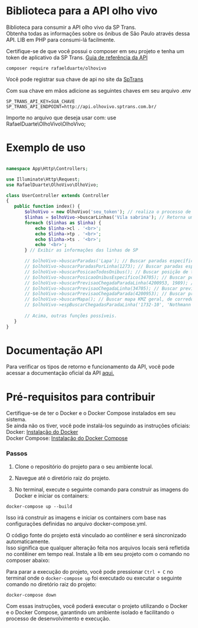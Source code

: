 # Biblioteca para a API olho vivo
Biblioteca para consumir a API olho vivo da SP Trans. <br>
Obtenha todas as informações sobre os ônibus de São Paulo através dessa API. LIB em PHP para consumi-lá facilmente. 

Certifique-se de que você possui o composer em seu projeto e tenha um token de aplicativo da SP Trans. <a href="https://www.sptrans.com.br/desenvolvedores/api-do-olho-vivo-guia-de-referencia/">Guia de referência da API</a>

 ```shell
 composer require rafaelduarte/olhovivo 
 ```
Você pode registrar sua chave de api no site da [SpTrans](https://www.sptrans.com.br/desenvolvedores/)

Com sua chave em mãos adicione as seguintes chaves em seu arquivo .env
```dotenv
SP_TRANS_API_KEY=SUA_CHAVE
SP_TRANS_API_ENDPOINT=http://api.olhovivo.sptrans.com.br/
```

Importe no arquivo que deseja usar com: use RafaelDuarte\OlhoVivo\OlhoVivo;

# Exemplo de uso

 ```php
 
namespace App\Http\Controllers;

use Illuminate\Http\Request;
use RafaelDuarte\OlhoVivo\OlhoVivo;

class UserController extends Controller
{
    public function index() {
        $olhoVivo = new OlhoVivo('seu_token'); // realiza o processo de autenticação com o token passado já na instância
        $linhas = $olhoVivo->buscarLinhas('Vila sabrina'); // Retorna um objeto com as linhas resultantes de sua busca
        foreach ($linhas as $linha) {
            echo $linha->cl . '<br>';
            echo $linha->tp . '<br>';
            echo $linha->ts . '<br>';
            echo '<br>';
        } // Exibir as informações das linhas de SP

        // $olhoVivo->buscarParadas('Lapa'); // Buscar paradas específicas
        // $olhoVivo->buscarParadasPorLinha(1273); // Buscar paradas específicas por linhas específicas
        // $olhoVivo->buscarPosicaoTodosOnibus(); // Buscar posição de todos os ônibus em circulação
        // $olhoVivo->buscarPosicaoOnibusEspecifico(34705); // Buscar posicão de ônibus específico
        // $olhoVivo->buscarPrevisaoChegadaParadaLinha(4200953, 1989); // Buscar previsão chegada de uma parada específica e linha específica
        // $olhoVivo->buscarPrevisaoChegadaLinha(34705); // Buscar previsão chegada em todas as paradas uma a linha específica
        // $olhoVivo->buscarPrevisaoChegadaParada(4200953); // Buscar previsão de chegada de todas as linhas em uma parada específica
        // $olhoVivo->buscarMapa(); // Buscar mapa KMZ geral, de corredores e de outras vias de São Paulo com os parâmetros = ('/Corredor', '/OutrasVias')
        // $olhoVivo->espBuscarChegadasParadaLinha('1732-10', 'Nothmann'); // Busca especializada das chegadas previstas na Nothmann da linha 1732-10
        
        // Acima, outras funções possíveis.
    }
}
 
 ```

# Documentação API

Para verificar os tipos de retorno e funcionamento da API, você pode acessar a documentação oficial da API <a href="https://www.sptrans.com.br/desenvolvedores/api-do-olho-vivo-guia-de-referencia/documentacao-api/">aqui.</a>

# Pré-requisitos para contribuir
Certifique-se de ter o Docker e o Docker Compose instalados em seu sistema. <br>
Se ainda não os tiver, você pode instalá-los seguindo as instruções oficiais:
Docker: [Instalação do Docker](https://docs.docker.com/get-docker/) <br>
Docker Compose: [Instalação do Docker Compose](https://docs.docker.com/compose/install/)

### Passos
1. Clone o repositório do projeto para o seu ambiente local.
2. Navegue até o diretório raiz do projeto.

3. No terminal, execute o seguinte comando para construir as imagens do Docker e iniciar os containers:
```shell
docker-compose up --build 
```
Isso irá construir as imagens e iniciar os containers com base nas configurações definidas no arquivo docker-compose.yml.

O código fonte do projeto está vinculado ao contêiner e será sincronizado automaticamente. <br>
Isso significa que qualquer alteração feita nos arquivos locais será refletida no contêiner em tempo real.
Instale a lib em seu projeto com o comando no composer abaixo: <br>

Para parar a execução do projeto, você pode pressionar `Ctrl + C` no terminal onde o `docker-compose up` foi executado ou executar o seguinte comando no diretório raiz do projeto:
```shell
docker-compose down
```
Com essas instruções, você poderá executar o projeto utilizando o Docker e o Docker Compose, garantindo um ambiente isolado e facilitando o processo de desenvolvimento e execução.


